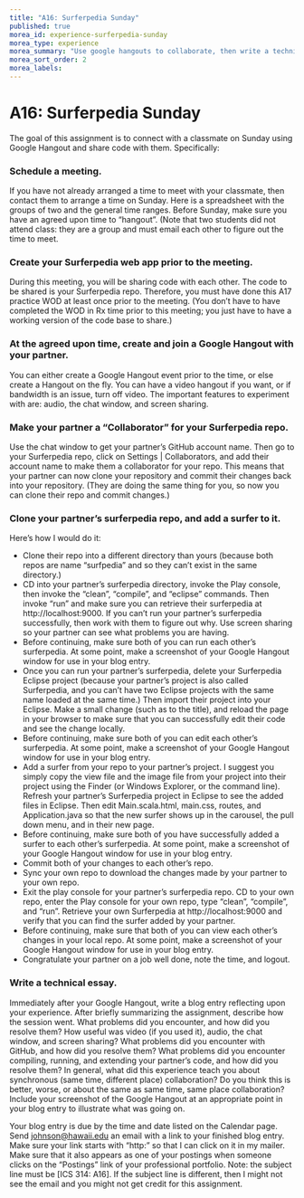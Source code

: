 ```yaml
---
title: "A16: Surferpedia Sunday"
published: true
morea_id: experience-surferpedia-sunday
morea_type: experience
morea_summary: "Use google hangouts to collaborate, then write a technical essay summarizing your experience."
morea_sort_order: 2
morea_labels:
---
```


# A16: Surferpedia Sunday

The goal of this assignment is to connect with a classmate on Sunday using Google Hangout and share code with them.  Specifically:

### Schedule a meeting. 

If you have not already arranged a time to meet with your classmate, then contact them to arrange a time on Sunday.  Here is a spreadsheet with the groups of two and the general time ranges.  Before Sunday, make sure you have an agreed upon time to “hangout”.  (Note that two students did not attend class: they are a group and must email each other to figure out the time to meet.

### Create your Surferpedia web app prior to the meeting. 

During this meeting, you will be sharing code with each other.  The code to be shared is your Surferpedia repo.  Therefore, you must have done this A17 practice WOD at least once prior to the meeting.  (You don’t have to have completed the WOD in Rx time prior to this meeting; you just have to have a working version of the code base to share.)

### At the agreed upon time, create and join a Google Hangout with your partner. 

You can either create a Google Hangout event prior to the time, or else create a Hangout on the fly.  You can have a video hangout if you want, or if bandwidth is an issue, turn off video.  The important features to experiment with are:  audio, the chat window, and screen sharing.

### Make your partner a “Collaborator” for your Surferpedia repo.   

Use the chat window to get your partner’s GitHub account name. Then go to your Surferpedia repo, click on Settings | Collaborators, and add their account name to make them a collaborator for your repo.  This means that your partner can now clone your repository and commit their changes back into your repository. (They are doing the same thing for you, so now you can clone their repo and commit changes.)

### Clone your partner’s surferpedia repo, and add a surfer to it.  

Here’s how I would do it:

  * Clone their repo into a different directory than yours (because both repos are name “surfpedia” and so they can’t exist in the same directory.)
  * CD into your partner’s surferpedia directory, invoke the Play console, then invoke the “clean”, “compile”, and “eclipse” commands.   Then invoke “run” and make sure you can retrieve their surferpedia at http://localhost:9000.   If you can’t run your partner’s surferpedia successfully, then work with them to figure out why.  Use screen sharing so your partner can see what problems you are having.
  * Before continuing, make sure both of you can run each other’s surferpedia. At some point, make a screenshot of your Google Hangout window for use in your blog entry.
  * Once you can run your partner’s surferpedia, delete your Surferpedia Eclipse project (because your partner’s project is also called Surferpedia, and you can’t have two Eclipse projects with the same name loaded at the same time.) Then import their project into your Eclipse.  Make a small change (such as to the title), and reload the page in your browser to make sure that you can successfully edit their code and see the change locally.
  * Before continuing, make sure both of you can edit each other’s surferpedia. At some point, make a screenshot of your Google Hangout window for use in your blog entry.
  * Add a surfer from your repo to your partner’s project.  I suggest you simply copy the view file and the image file from your project into their project using the Finder (or Windows Explorer, or the command line).  Refresh your partner’s Surferpedia project in Eclipse to see the added files in Eclipse. Then edit Main.scala.html, main.css, routes, and Application.java so that the new surfer shows up in the carousel, the pull down menu, and in their new page.
  * Before continuing, make sure both of you have successfully added a surfer to each other’s surferpedia. At some point, make a screenshot of your Google Hangout window for use in your blog entry.
  * Commit both of your changes to each other’s repo.
  * Sync your own repo to download the changes made by your partner to your own repo.
  * Exit the play console for your partner’s surferpedia repo.   CD to your own repo, enter the Play console for your own repo, type “clean”, “compile”, and “run”.  Retrieve your own Surferpedia at http://localhost:9000 and verify that you can find the surfer added by your partner.
  * Before continuing, make sure that both of you can view each other’s changes in your local repo. At some point, make a screenshot of your Google Hangout window for use in your blog entry.
  * Congratulate your partner on a job well done, note the time, and logout.

### Write a technical essay. 

Immediately after your Google Hangout, write a blog entry reflecting upon your experience.  After briefly summarizing the assignment, describe how the session went.   What problems did you encounter, and how did you resolve them?   How useful was video (if you used it), audio, the chat window, and screen sharing?  What problems did you encounter with GitHub, and how did you resolve them?  What problems did you encounter compiling, running, and extending your partner’s code, and how did you resolve them?  In general, what did this experience teach you about synchronous (same time, different place) collaboration?   Do you think this is better, worse, or about the same as same time, same place collaboration?  Include your screenshot of the Google Hangout at an appropriate point in your blog entry to illustrate what was going on.

Your blog entry is due by the time and date listed on the Calendar page. Send johnson@hawaii.edu an email with a link to your finished blog entry. Make sure your link starts with “http:” so that I can click on it in my mailer. Make sure that it also appears as one of your postings when someone clicks on the “Postings” link of your professional portfolio.  Note: the subject line must be [ICS 314: A16].  If the subject line is different, then I might not see the email and you might not get credit for this assignment.




